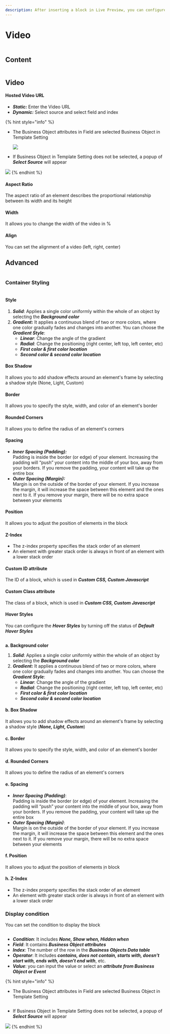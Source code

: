 ```yaml
---
description: After inserting a block in Live Preview, you can configure the settings
---
```


# Video

<figure><img src="https://lh7-rt.googleusercontent.com/docsz/AD_4nXdkWM_KQI559Cd9jO9vDY4XDITRgzJ0-GFi-DpsOWJja4QSaGvlR9PEGxFTAvEy346LMhQW-HdQwut-BaDShq15yovn3yqjkwChkiTcxLI3HAygEw6qQ4GskaCvjkT0Q78IvLiH1YCAmlxlb5_1ipOphlI?key=McWN_Lv9ZK-QuQzVrY3nVw" alt=""><figcaption></figcaption></figure>

## Content&#x20;

<figure><img src="https://lh7-rt.googleusercontent.com/docsz/AD_4nXfBMruOxi0mtkcCgZ9gg5qwYF5BTcJGGbD5D8o_PqfC6Eayn3B84e0ot4_zJLcb2-4o3DIDdsHgXepBu-_IAWGunTl4DvriTps2-iQxrXRDstZmJESZJgz1z1cIKnbIEBl-VKJLvUwE5XrB85ABtU-yLmwB?key=McWN_Lv9ZK-QuQzVrY3nVw" alt=""><figcaption></figcaption></figure>

## Video

#### Hosted Video URL

* _**Static:**_ Enter the Video URL
* _**Dynamic:**_ Select source and select field and index

{% hint style="info" %}
-   The Business Object attributes in Field are selected Business Object in Template Setting

    ![](https://lh7-rt.googleusercontent.com/docsz/AD_4nXeb4cIn9x-ZJyu_YFaFQiQ7L_Zqg-s96mIQzMhNCudTIo0mIU8fvyY90ODVTRlan4Ed4O0FP_HHYKP0W3tZ0_aK6XvA3gquyrh0IiSR2I-wQIbqhS_h7BOSDvsIMsNVkG-Bjc3d3mrg-xpNNb-2HZ7QghCo?key=McWN_Lv9ZK-QuQzVrY3nVw)
- If Business Object in Template Setting does not be selected, a popup of _**Select Source**_ will appear

![](https://lh7-rt.googleusercontent.com/docsz/AD_4nXcL_yfnOtGkchsPfyrC6OudrbHIOgmx1DCeI3NkaejIeBqkPY2xhdjwnoWMJC3vF9B9tsmFhVE0mC_9g1umbGN4ZFzy4Vmkm1lHJ_w1_nC5HZO6TaYwHiTSTP6rAUEVIC7eQoUJU4RLD5DKYuVU0Z2v0vU?key=McWN_Lv9ZK-QuQzVrY3nVw)
{% endhint %}

#### Aspect Ratio

The aspect ratio of an element describes the proportional relationship between its width and its height

#### Width

It allows you to change the width of the video in %

#### Align

You can set the alignment of a video (left, right, center)

## Advanced

<figure><img src="../../../../.gitbook/assets/image (3937).png" alt=""><figcaption></figcaption></figure>

### Container Styling

<figure><img src="../../../../.gitbook/assets/image (3938).png" alt=""><figcaption></figcaption></figure>

#### **Style**

1. _**Solid**_: Applies a single color uniformly within the whole of an object by selecting the _**Background color**_
2. _**Gradient:**_ It applies a continuous blend of two or more colors, where one color gradually fades and changes into another. You can choose the _**Gradient Style**_:&#x20;
   * _**Linear**_: Change the angle of the gradient
   * _**Radial**_: Change the positioning (right center, left top, left center, etc)
   * _**First color & first color location**_
   * _**Second color & second color location**_

#### **Box Shadow**

It allows you to add shadow effects around an element's frame by selecting a shadow style (None, Light, Custom)

#### **Border**

It allows you to specify the style, width, and color of an element's border

#### **Rounded Corners**

It allows you to define the radius of an element's corners

#### **Spacing**

* _**Inner Spacing (Padding):**_ \
  Padding is inside the border (or edge) of your element. Increasing the padding will “push” your content into the middle of your box, away from your borders. If you remove the padding, your content will take up the entire box
* _**Outer Spacing (Margin):**_ \
  Margin is on the outside of the border of your element. If you increase the margin, it will increase the space between this element and the ones next to it. If you remove your margin, there will be no extra space between your elements

#### Position

It allows you to adjust the position of elements in the block

#### Z-Index

* The z-index property specifies the stack order of an element
* An element with greater stack order is always in front of an element with a lower stack order

#### Custom ID attribute

The ID of a block, which is used in _**Custom CSS, Custom Javascript**_

#### Custom Class attribute

The class of a block, which is used in _**Custom CSS, Custom Javascript**_

#### Hover Styles

You can configure the _**Hover Styles**_ by turning off the status of _**Default Hover Styles**_

<figure><img src="../../../../.gitbook/assets/2024-09-18_10-57-33.png" alt=""><figcaption></figcaption></figure>

**a. Background color**

1. _**Solid**_: Applies a single color uniformly within the whole of an object by selecting the _**Background color**_
2. _**Gradient:**_ It applies a continuous blend of two or more colors, where one color gradually fades and changes into another. You can choose the _**Gradient Style**_:&#x20;
   * _**Linear**_: Change the angle of the gradient
   * _**Radial**_: Change the positioning (right center, left top, left center, etc)
   * _**First color & first color location**_
   * _**Second color & second color location**_

#### **b. Box Shadow**

It allows you to add shadow effects around an element's frame by selecting a shadow style (_**None, Light, Custom**_)

#### **c. Border**

It allows you to specify the style, width, and color of an element's border

#### **d. Rounded Corners**

It allows you to define the radius of an element's corners

#### **e. Spacing**

* _**Inner Spacing (Padding)**_: \
  Padding is inside the border (or edge) of your element. Increasing the padding will “push” your content into the middle of your box, away from your borders. If you remove the padding, your content will take up the entire box
* _**Outer Spacing (Margin)**_: \
  Margin is on the outside of the border of your element. If you increase the margin, it will increase the space between this element and the ones next to it. If you remove your margin, there will be no extra space between your elements

#### f. Position

It allows you to adjust the position of elements ịn block

#### h. Z-Index

* The z-index property specifies the stack order of an element
* An element with greater stack order is always in front of an element with a lower stack order

### Display condition

You can set the condition to display the block

<figure><img src="../../../../.gitbook/assets/2024-09-18_11-00-34.png" alt=""><figcaption></figcaption></figure>

* _**Condition**_: It includes _**None, Show when, Hidden when**_
* _**Field**_: It contains _**Business Object attributes**_
* _**Index**_: The number of the row in the _**Business Objects Data table**_
* _**Operator**_: It includes _**contains, does not contain, starts with, doesn't start with, ends with, doesn't end with**_, etc.
* _**Value**_: you can input the value or select an _**attribute from Business Object or Event**_

{% hint style="info" %}
-   The Business Object attributes in Field are selected Business Object in Template Setting

    <figure><img src="../../../../.gitbook/assets/image (3939).png" alt=""><figcaption></figcaption></figure>
- If Business Object in Template Setting does not be selected, a popup of _**Select Source**_ will appear

![](<../../../../.gitbook/assets/image (3940).png>)
{% endhint %}
